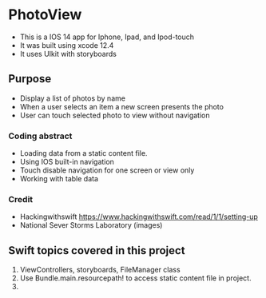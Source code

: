 # PhotoView 
* This is a IOS 14 app for Iphone, Ipad, and Ipod-touch 
* It was built using xcode 12.4
* It uses UIkit with storyboards

## Purpose
* Display a list of photos by name
* When a user selects an item a new screen presents the photo
* User can touch selected photo to view without navigation

### Coding abstract
* Loading data from a static content file.
* Using IOS built-in navigation
* Touch disable navigation for one screen or view only 
* Working with table data 

### Credit
* Hackingwithswift
https://www.hackingwithswift.com/read/1/1/setting-up
* National Sever Storms Laboratory (images)

## Swift topics covered in this project
1. ViewControllers, storyboards, FileManager class
2. Use Bundle.main.resourcepath! to access static content file in project.
3. 
